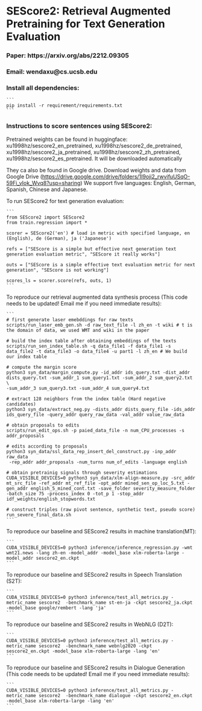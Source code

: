 <h1>SEScore2: Retrieval Augmented Pretraining for Text Generation Evaluation</h1>

<h3>Paper: https://arxiv.org/abs/2212.09305</h3>

<h3>Email: wendaxu@cs.ucsb.edu</h3>

<h3>Install all dependencies:</h3>

````
```
pip install -r requirement/requirements.txt
```
````

<h3>Instructions to score sentences using SEScore2:</h3>

Pretrained weights can be found in huggingface: xu1998hz/sescore2_en_pretrained, xu1998hz/sescore2_de_pretrained, xu1998hz/sescore2_ja_pretrained, xu1998hz/sescore2_zh_pretrained, xu1998hz/sescore2_es_pretrained. It will be downloaded automatically

They ca also be found in Google drive. Download weights and data from Google Drive (https://drive.google.com/drive/folders/1I9oji2_rwvifuUSqO-59Fi_vIok_Wvq8?usp=sharing)
We support five languages: English, German, Spanish, Chinese and Japanese.

To run SEScore2 for text generation evaluation:

````
```
from SEScore2 import SEScore2
from train.regression import *

scorer = SEScore2('en') # load in metric with specified language, en (English), de (German), ja ('Japanese')

refs = ["SEScore is a simple but effective next generation text generation evaluation metric", "SEScore it really works"]

outs = ["SEScore is a simple effective text evaluation metric for next generation", "SEScore is not working"]

scores_ls = scorer.score(refs, outs, 1)
```
````

To reproduce our retrieval augmented data synthesis process (This code needs to be updated! Email me if you need immediate results):

````
```
# first generate laser emebddings for raw texts
scripts/run_laser_emb_gen.sh -d raw_text_file -l zh_en -t wiki # t is the domain of data, we used WMT and wiki in the paper

# build the index table after obtaining embeddings of the texts
scripts/run_sen_index_table.sh -q data_file1 -f data_file1 -s data_file2 -t data_file3 -o data_file4 -u part1 -l zh_en # We build our index table 

# compute the margin score 
python3 syn_data/margin_compute.py -id_addr ids_query.txt -dist_addr dists_query.txt -sum_addr_1 sum_query1.txt -sum_addr_2 sum_query2.txt \
-sum_addr_3 sum_query3.txt -sum_addr_4 sum_query4.txt

# extract 128 neighbors from the index table (Hard negative candidates)
python3 syn_data/extract_neg.py -dists_addr dists_query_file -ids_addr ids_query_file -query_addr query_raw_data -val_addr value_raw_data 

# obtain proposals to edits
scripts/run_edit_ops.sh -p paied_data_file -n num_CPU_processes -s addr_proposals

# edits according to proposals
python3 syn_data/ssl_data_rep_insert_del_construct.py -inp_addr raw_data
 -rep_addr addr_proposals -num_turns num_of_edits -language english

# obtain pretrainig signals through severity estimations
CUDA_VISIBLE_DEVICES=0 python3 syn_data/xlm-align-measure.py -src_addr mt_src_file -ref_addr mt_ref_file -opt_addr mined_sen_op_loc_5.txt -gen_addr english_5_mined_cont.txt -save_folder severity_measure_folder -batch_size 75 -process_index 0 -tot_p 1 -stop_addr idf_weights/english_stopwords.txt

# construct triples (raw pivot sentence, synthetic text, pseudo score)
run_severe_final_data.sh
```
````

To reproduce our baseline and SEScore2 results in machine translation(MT):

````
```
CUDA_VISIBLE_DEVICES=0 python3 inference/inference_regression.py -wmt wmt21.news -lang zh-en -model_addr -model_base xlm-roberta-large -model_addr sescore2_en.ckpt
```
````

To reproduce our baseline and SEScore2 results in Speech Translation (S2T):

````
```
CUDA_VISIBLE_DEVICES=0 python3 inference/test_all_metrics.py -metric_name sescore2  -benchmark_name st-en-ja -ckpt sescore2_ja.ckpt -model_base google/rembert -lang 'ja'
```
````

To reproduce our baseline and SEScore2 results in WebNLG (D2T):

````
```
CUDA_VISIBLE_DEVICES=0 python3 inference/test_all_metrics.py -metric_name sescore2  -benchmark_name webnlg2020 -ckpt sescore2_en.ckpt -model_base xlm-roberta-large -lang 'en'
```
````

To reproduce our baseline and SEScore2 results in Dialogue Generation (This code needs to be updated! Email me if you need immediate results):

````
```
CUDA_VISIBLE_DEVICES=0 python3 inference/test_all_metrics.py -metric_name sescore2  -benchmark_name dialogue -ckpt sescore2_en.ckpt -model_base xlm-roberta-large -lang 'en'
```
````
